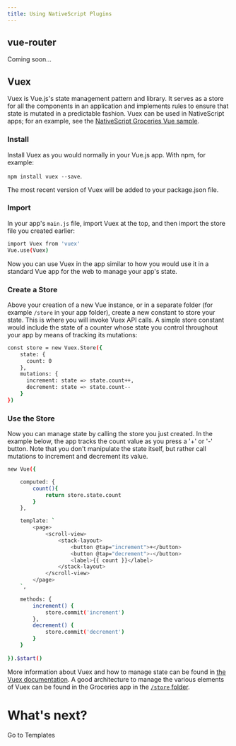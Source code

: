 ```yaml
---
title: Using NativeScript Plugins
---
```


## vue-router

Coming soon...

## Vuex

Vuex is Vue.js's state management pattern and library. It serves as a store for all the components in an application and implements rules to ensure that state is mutated in a predictable fashion. Vuex can be used in NativeScript apps; for an example, see the [NativeScript Groceries Vue sample](https://github.com/tralves/groceries-ns-vue). 

### Install

Install Vuex as you would normally in your Vue.js app. With npm, for example:

`npm install vuex --save`.

The most recent version of Vuex will be added to your package.json file.

### Import

In your app's `main.js` file, import Vuex at the top, and then import the store file you created earlier:

```sh
import Vuex from 'vuex'
Vue.use(Vuex)
```
Now you can use Vuex in the app similar to how you would use it in a standard Vue app for the web to manage your app's state.

### Create a Store

Above your creation of a new Vue instance, or in a separate folder (for example `/store` in your app folder), create a new constant to store your state. This is where you will invoke Vuex API calls. A simple store constant would include the state of a counter whose state you control throughout your app by means of tracking its mutations:

```sh
const store = new Vuex.Store({
    state: {
      count: 0
    },
    mutations: {
      increment: state => state.count++,
      decrement: state => state.count--
    }
})
```

### Use the Store

Now you can manage state by calling the store you just created. In the example below, the app tracks the count value as you press a '+' or '-' button. Note that you don't manipulate the state itself, but rather call mutations to increment and decrement its value.

```sh
new Vue({

    computed: {
        count(){
            return store.state.count
        }
    },

    template: `
        <page>
            <scroll-view>
                <stack-layout>
                    <button @tap="increment">+</button>
                    <button @tap="decrement">-</button>
                    <label>{{ count }}</label>
                </stack-layout>
            </scroll-view>
        </page>
    `,

    methods: {
        increment() {
            store.commit('increment')
        },
        decrement() {
            store.commit('decrement')
        }
    }
   
}).$start()
```
More information about Vuex and how to manage state can be found in [the Vuex documentation](https://vuex.vuejs.org/en/core-concepts.html). A good architecture to manage the various elements of Vuex can be found in the Groceries app in the [`/store` folder](https://github.com/tralves/groceries-ns-vue/tree/master/app/store).


# What's next?

<a router-link="/templates" class="docute-button docute-button-success">
    Go to Templates
</a>
